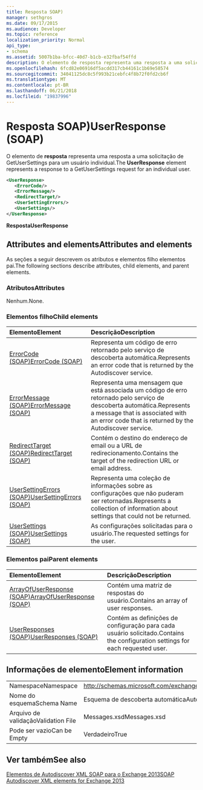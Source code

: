 ```yaml
---
title: Resposta SOAP)
manager: sethgros
ms.date: 09/17/2015
ms.audience: Developer
ms.topic: reference
localization_priority: Normal
api_type:
- schema
ms.assetid: 5007b1ba-bfcc-40d7-b1cb-e32fbaf54ffd
description: O elemento de resposta representa uma resposta a uma solicitação de GetUserSettings para um usuário individual.
ms.openlocfilehash: 6fcd82e06916df5acdd317cb44161c1b69e58574
ms.sourcegitcommit: 34041125dc8c5f993b21cebfc4f8b72f0fd2cb6f
ms.translationtype: MT
ms.contentlocale: pt-BR
ms.lasthandoff: 06/21/2018
ms.locfileid: "19837996"
---
```

# <a name="userresponse-soap"></a><span data-ttu-id="e1dec-103">Resposta SOAP)</span><span class="sxs-lookup"><span data-stu-id="e1dec-103">UserResponse (SOAP)</span></span>

<span data-ttu-id="e1dec-104">O elemento de **resposta** representa uma resposta a uma solicitação de GetUserSettings para um usuário individual.</span><span class="sxs-lookup"><span data-stu-id="e1dec-104">The **UserResponse** element represents a response to a GetUserSettings request for an individual user.</span></span> 
  
```XML
<UserResponse>
   <ErrorCode/>
   <ErrorMessage/>
   <RedirectTarget/>
   <UserSettingErrors/>
   <UserSettings/>
</UserResponse>
```

 <span data-ttu-id="e1dec-105">**Resposta**</span><span class="sxs-lookup"><span data-stu-id="e1dec-105">**UserResponse**</span></span>
## <a name="attributes-and-elements"></a><span data-ttu-id="e1dec-106">Attributes and elements</span><span class="sxs-lookup"><span data-stu-id="e1dec-106">Attributes and elements</span></span>

<span data-ttu-id="e1dec-107">As seções a seguir descrevem os atributos e elementos filho elementos pai.</span><span class="sxs-lookup"><span data-stu-id="e1dec-107">The following sections describe attributes, child elements, and parent elements.</span></span>
  
### <a name="attributes"></a><span data-ttu-id="e1dec-108">Atributos</span><span class="sxs-lookup"><span data-stu-id="e1dec-108">Attributes</span></span>

<span data-ttu-id="e1dec-109">Nenhum.</span><span class="sxs-lookup"><span data-stu-id="e1dec-109">None.</span></span>
  
### <a name="child-elements"></a><span data-ttu-id="e1dec-110">Elementos filho</span><span class="sxs-lookup"><span data-stu-id="e1dec-110">Child elements</span></span>

|<span data-ttu-id="e1dec-111">**Elemento**</span><span class="sxs-lookup"><span data-stu-id="e1dec-111">**Element**</span></span>|<span data-ttu-id="e1dec-112">**Descrição**</span><span class="sxs-lookup"><span data-stu-id="e1dec-112">**Description**</span></span>|
|:-----|:-----|
|[<span data-ttu-id="e1dec-113">ErrorCode (SOAP)</span><span class="sxs-lookup"><span data-stu-id="e1dec-113">ErrorCode (SOAP)</span></span>](errorcode-soap.md) <br/> |<span data-ttu-id="e1dec-114">Representa um código de erro retornado pelo serviço de descoberta automática.</span><span class="sxs-lookup"><span data-stu-id="e1dec-114">Represents an error code that is returned by the Autodiscover service.</span></span>  <br/> |
|[<span data-ttu-id="e1dec-115">ErrorMessage (SOAP)</span><span class="sxs-lookup"><span data-stu-id="e1dec-115">ErrorMessage (SOAP)</span></span>](errormessage-soap.md) <br/> |<span data-ttu-id="e1dec-116">Representa uma mensagem que está associada um código de erro retornado pelo serviço de descoberta automática.</span><span class="sxs-lookup"><span data-stu-id="e1dec-116">Represents a message that is associated with an error code that is returned by the Autodiscover service.</span></span>  <br/> |
|[<span data-ttu-id="e1dec-117">RedirectTarget (SOAP)</span><span class="sxs-lookup"><span data-stu-id="e1dec-117">RedirectTarget (SOAP)</span></span>](redirecttarget-soap.md) <br/> |<span data-ttu-id="e1dec-118">Contém o destino do endereço de email ou a URL de redirecionamento.</span><span class="sxs-lookup"><span data-stu-id="e1dec-118">Contains the target of the redirection URL or email address.</span></span>  <br/> |
|[<span data-ttu-id="e1dec-119">UserSettingErrors (SOAP)</span><span class="sxs-lookup"><span data-stu-id="e1dec-119">UserSettingErrors (SOAP)</span></span>](usersettingerrors-soap.md) <br/> |<span data-ttu-id="e1dec-120">Representa uma coleção de informações sobre as configurações que não puderam ser retornadas.</span><span class="sxs-lookup"><span data-stu-id="e1dec-120">Represents a collection of information about settings that could not be returned.</span></span>  <br/> |
|[<span data-ttu-id="e1dec-121">UserSettings (SOAP)</span><span class="sxs-lookup"><span data-stu-id="e1dec-121">UserSettings (SOAP)</span></span>](usersettings-soap.md) <br/> |<span data-ttu-id="e1dec-122">As configurações solicitadas para o usuário.</span><span class="sxs-lookup"><span data-stu-id="e1dec-122">The requested settings for the user.</span></span>  <br/> |
   
### <a name="parent-elements"></a><span data-ttu-id="e1dec-123">Elementos pai</span><span class="sxs-lookup"><span data-stu-id="e1dec-123">Parent elements</span></span>

|<span data-ttu-id="e1dec-124">**Elemento**</span><span class="sxs-lookup"><span data-stu-id="e1dec-124">**Element**</span></span>|<span data-ttu-id="e1dec-125">**Descrição**</span><span class="sxs-lookup"><span data-stu-id="e1dec-125">**Description**</span></span>|
|:-----|:-----|
|[<span data-ttu-id="e1dec-126">ArrayOfUserResponse (SOAP)</span><span class="sxs-lookup"><span data-stu-id="e1dec-126">ArrayOfUserResponse (SOAP)</span></span>](arrayofuserresponse-soap.md) <br/> |<span data-ttu-id="e1dec-127">Contém uma matriz de respostas do usuário.</span><span class="sxs-lookup"><span data-stu-id="e1dec-127">Contains an array of user responses.</span></span>  <br/> |
|[<span data-ttu-id="e1dec-128">UserResponses (SOAP)</span><span class="sxs-lookup"><span data-stu-id="e1dec-128">UserResponses (SOAP)</span></span>](userresponses-soap.md) <br/> |<span data-ttu-id="e1dec-129">Contém as definições de configuração para cada usuário solicitado.</span><span class="sxs-lookup"><span data-stu-id="e1dec-129">Contains the configuration settings for each requested user.</span></span>  <br/> |
   
## <a name="element-information"></a><span data-ttu-id="e1dec-130">Informações de elemento</span><span class="sxs-lookup"><span data-stu-id="e1dec-130">Element information</span></span>

|||
|:-----|:-----|
|<span data-ttu-id="e1dec-131">Namespace</span><span class="sxs-lookup"><span data-stu-id="e1dec-131">Namespace</span></span>  <br/> |http://schemas.microsoft.com/exchange/2010/Autodiscover  <br/> |
|<span data-ttu-id="e1dec-132">Nome do esquema</span><span class="sxs-lookup"><span data-stu-id="e1dec-132">Schema Name</span></span>  <br/> |<span data-ttu-id="e1dec-133">Esquema de descoberta automática</span><span class="sxs-lookup"><span data-stu-id="e1dec-133">Autodiscover schema</span></span>  <br/> |
|<span data-ttu-id="e1dec-134">Arquivo de validação</span><span class="sxs-lookup"><span data-stu-id="e1dec-134">Validation File</span></span>  <br/> |<span data-ttu-id="e1dec-135">Messages.xsd</span><span class="sxs-lookup"><span data-stu-id="e1dec-135">Messages.xsd</span></span>  <br/> |
|<span data-ttu-id="e1dec-136">Pode ser vazio</span><span class="sxs-lookup"><span data-stu-id="e1dec-136">Can be Empty</span></span>  <br/> |<span data-ttu-id="e1dec-137">Verdadeiro</span><span class="sxs-lookup"><span data-stu-id="e1dec-137">True</span></span>  <br/> |
   
## <a name="see-also"></a><span data-ttu-id="e1dec-138">Ver também</span><span class="sxs-lookup"><span data-stu-id="e1dec-138">See also</span></span>



[<span data-ttu-id="e1dec-139">Elementos de Autodiscover XML SOAP para o Exchange 2013</span><span class="sxs-lookup"><span data-stu-id="e1dec-139">SOAP Autodiscover XML elements for Exchange 2013</span></span>](soap-autodiscover-xml-elements-for-exchange-2013.md)

